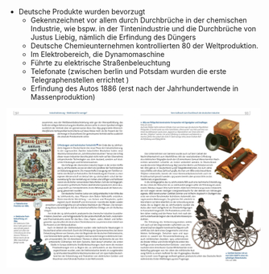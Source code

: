 - Deutsche Produkte wurden bevorzugt 
	- Gekennzeichnet vor allem durch Durchbrüche in der chemischen Industrie, wie bspw. in der Tintenindustrie und die Durchbrüche von Justus Liebig, nämlich die Erfindung des Düngers 
	- Deutsche Chemieunternehmen kontrollierten 80 der Weltproduktion.
	- Im Elektrobereich, die Dynamomaschine 
	- Führte zu elektrische Straßenbeleuchtung 
	- Telefonate (zwischen berlin und Potsdam wurden die erste Telegraphenstellen errichtet )
	- Erfindung des Autos 1886 (erst nach der Jahrhundertwende in Massenproduktion)


![../../../../misc/Media/2694E282-2F4B-4D17-A504-5C455147D995.jpeg](../../../../../docs/images/2694E282-2F4B-4D17-A504-5C455147D995.jpeg)



